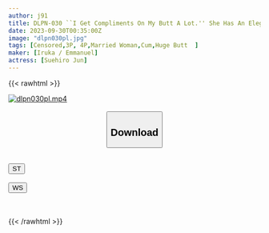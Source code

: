 ```yaml
---
author: j91
title: DLPN-030 ``I Get Compliments On My Butt A Lot.'' She Has An Elegant Face And A Fair-skinned, Plump, Big Butt. Jun (31), A Naturally Loving Wife Who Has A Super Sensitive Constitution And Cums Over And Over Again
date: 2023-09-30T00:35:00Z
image: "dlpn030pl.jpg"
tags: [Censored,3P, 4P,Married Woman,Cum,Huge Butt	]
maker: [Iruka / Emmanuel]
actress: [Suehiro Jun]
---
```



{{< rawhtml >}}

<div class="video" data-videoid="4m7qjk9bdGhKv9r">
    <a href="javascript:;">
        <img src="https://my.j91.asia/posts/dlpn030pl/dlpn030pl.jpg" width="WIDTH" height="HEIGHT" alt="dlpn030pl.mp4" loading="lazy">
    </a>
</div>

<script type="text/javascript" src="https://j91.asia/asset/on-demand-st.js"></script>

<br>
  <link rel="stylesheet" href="https://j91.asia/asset/bs5.css">
  
  <center>
  <button class="btn btn-primary" type="button" data-bs-toggle="collapse" data-bs-target=".multi-collapse" aria-expanded="false" aria-controls="multiCollapseExample1 multiCollapseExample2"><h2>Download</h2></button></center>
</p>
<div class="row">
  <div class="col">
    <div class="collapse multi-collapse" id="multiCollapseExample1">
      <div class="card card-body">
	      	      <br>
<div class="buttons">  
<a href="https://streamtape.to/v/4m7qjk9bdGhKv9r"><button class="btn-hover color-3"><i class="fa fa-download"></i> ST</button></a></div>
    </div>
  </div>
</div>
  <div class="col">
    <div class="collapse multi-collapse" id="multiCollapseExample2">
      <div class="card card-body">
	      <br>
<div class="buttons">
    <a href="https://wolfstream.tv/z7oy3c5f2bkr"><button class="btn-hover color-9"><i class="fa fa-download"></i> WS</button></a></div>
<br><br>
      </div>
    </div>
  </div>
</div>

{{< /rawhtml >}}